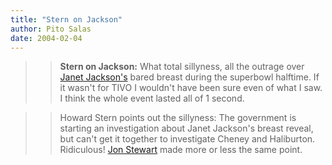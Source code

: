```yaml
---
title: "Stern on Jackson"
author: Pito Salas
date: 2004-02-04
---
```



>>

>> **Stern on Jackson:** What total sillyness, all the outrage over [Janet
Jackson's](<http://story.news.yahoo.com/news?tmpl=story&cid=514&e=8&u=/ap/20040204/ap_on_en_tv/super_bowl_jackson>)
bared breast during the superbowl halftime. If it wasn't for TIVO I wouldn't
have been sure even of what I saw. I think the whole event lasted all of 1
second.

>>

>>  
>
>>

>> Howard Stern points out the sillyness: The government is starting an
investigation about Janet Jackson's breast reveal, but can't get it together
to investigate Cheney and Haliburton. Ridiculous! [Jon
Stewart](<http://www.comedycentral.com/tv_shows/thedailyshowwithjonstewart/>)
made more or less the same point.


